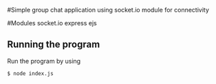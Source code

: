 #Simple group chat application using socket.io module for connectivity
 
#Modules
socket.io
express
ejs

## Running the program

Run the program by using

```shell
$ node index.js
```
